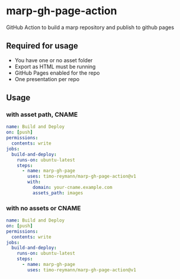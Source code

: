 # marp-gh-page-action
GitHub Action to build a marp repository and publish to github pages

## Required for usage

- You have one or no asset folder
- Export as HTML must be running
- GitHub Pages enabled for the repo
- One presentation per repo

## Usage

### with asset path, CNAME

```yaml
name: Build and Deploy
on: [push]
permissions:
  contents: write
jobs:
  build-and-deploy:
    runs-on: ubuntu-latest
    steps:
      - name: marp-gh-page
        uses: timo-reymann/marp-gh-page-action@v1
        with:
          domain: your-cname.example.com
          assets_path: images
```

### with no assets or CNAME

```yaml
name: Build and Deploy
on: [push]
permissions:
  contents: write
jobs:
  build-and-deploy:
    runs-on: ubuntu-latest
    steps:
      - name: marp-gh-page
        uses: timo-reymann/marp-gh-page-action@v1
```
